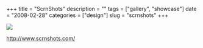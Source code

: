 +++
title = "ScrnShots"
description = ""
tags = ["gallery", "showcase"]
date = "2008-02-28"
categories = ["design"]
slug = "scrnshots"
+++


 

  <div id="screens-thumbs" class="clearfix">
    <div class="txt-center" id="design-submission"><a href="http://www.scrnshots.com/"><img id='bluga-thumbnail-859' class='bluga-thumbnail large' src='/media/bluga/
wt47f27911a5acf_0.jpg'/></a></div>  
  </div>   
<p><a href="http://www.scrnshots.com/">http://www.scrnshots.com/</a></p>




